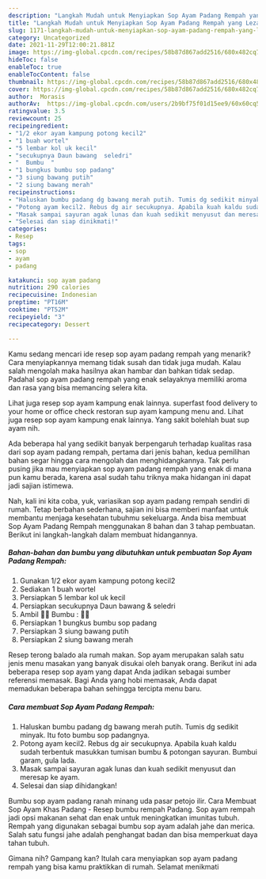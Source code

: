 ```yaml
---
description: "Langkah Mudah untuk Menyiapkan Sop Ayam Padang Rempah yang Lezat Sekali"
title: "Langkah Mudah untuk Menyiapkan Sop Ayam Padang Rempah yang Lezat Sekali"
slug: 1171-langkah-mudah-untuk-menyiapkan-sop-ayam-padang-rempah-yang-lezat-sekali
category: Uncategorized
date: 2021-11-29T12:00:21.881Z
image: https://img-global.cpcdn.com/recipes/58b87d867add2516/680x482cq70/sop-ayam-padang-rempah-foto-resep-utama.jpg
hideToc: false
enableToc: true
enableTocContent: false
thumbnail: https://img-global.cpcdn.com/recipes/58b87d867add2516/680x482cq70/sop-ayam-padang-rempah-foto-resep-utama.jpg
cover: https://img-global.cpcdn.com/recipes/58b87d867add2516/680x482cq70/sop-ayam-padang-rempah-foto-resep-utama.jpg
author:  Morasis
authorAv:  https://img-global.cpcdn.com/users/2b9bf75f01d15ee9/60x60cq50/avatar.jpg
ratingvalue: 3.5
reviewcount: 25
recipeingredient:
- "1/2 ekor ayam kampung potong kecil2"
- "1 buah wortel"
- "5 lembar kol uk kecil"
- "secukupnya Daun bawang  seledri"
- "  Bumbu  "
- "1 bungkus bumbu sop padang"
- "3 siung bawang putih"
- "2 siung bawang merah"
recipeinstructions:
- "Haluskan bumbu padang dg bawang merah putih. Tumis dg sedikit minyak. Itu foto bumbu sop padangnya."
- "Potong ayam kecil2. Rebus dg air secukupnya. Apabila kuah kaldu sudah terbentuk masukkan tumisan bumbu &amp; potongan sayuran. Bumbui garam, gula lada."
- "Masak sampai sayuran agak lunas dan kuah sedikit menyusut dan meresap ke ayam."
- "Selesai dan siap dinikmati!"
categories:
- Resep
tags:
- sop
- ayam
- padang

katakunci: sop ayam padang 
nutrition: 290 calories
recipecuisine: Indonesian
preptime: "PT16M"
cooktime: "PT52M"
recipeyield: "3"
recipecategory: Dessert

---
```



Kamu sedang mencari ide resep sop ayam padang rempah yang menarik? Cara menyiapkannya memang tidak susah dan tidak juga mudah. Kalau salah mengolah maka hasilnya akan hambar dan bahkan tidak sedap. Padahal sop ayam padang rempah yang enak selayaknya memiliki aroma dan rasa yang bisa memancing selera kita.


Lihat juga resep sop ayam kampung enak lainnya. superfast food delivery to your home or office check restoran sup ayam kampung menu and. Lihat juga resep sop ayam kampung enak lainnya. Yang sakit bolehlah buat sup ayam nih.

Ada beberapa hal yang sedikit banyak berpengaruh terhadap kualitas rasa dari sop ayam padang rempah, pertama dari jenis bahan, kedua pemilihan bahan segar hingga cara mengolah dan menghidangkannya. Tak perlu pusing jika mau menyiapkan sop ayam padang rempah yang enak di mana pun kamu berada, karena asal sudah tahu triknya maka hidangan ini dapat jadi sajian istimewa.


Nah, kali ini kita coba, yuk, variasikan sop ayam padang rempah sendiri di rumah. Tetap berbahan sederhana, sajian ini bisa memberi manfaat untuk membantu menjaga kesehatan tubuhmu sekeluarga. Anda bisa membuat Sop Ayam Padang Rempah menggunakan 8 bahan dan 3 tahap pembuatan. Berikut ini langkah-langkah dalam membuat hidangannya.

<!--inarticleads1-->

##### Bahan-bahan dan bumbu yang dibutuhkan untuk pembuatan Sop Ayam Padang Rempah:

1. Gunakan 1/2 ekor ayam kampung potong kecil2
1. Sediakan 1 buah wortel
1. Persiapkan 5 lembar kol uk kecil
1. Persiapkan secukupnya Daun bawang &amp; seledri
1. Ambil  🍲🍲 Bumbu : 🍲🍲
1. Persiapkan 1 bungkus bumbu sop padang
1. Persiapkan 3 siung bawang putih
1. Persiapkan 2 siung bawang merah


Resep terong balado ala rumah makan. Sop ayam merupakan salah satu jenis menu masakan yang banyak disukai oleh banyak orang. Berikut ini ada beberapa resep sop ayam yang dapat Anda jadikan sebagai sumber referensi memasak. Bagi Anda yang hobi memasak, Anda dapat memadukan beberapa bahan sehingga tercipta menu baru. 

<!--inarticleads2-->

##### Cara membuat Sop Ayam Padang Rempah:

1. Haluskan bumbu padang dg bawang merah putih. Tumis dg sedikit minyak. Itu foto bumbu sop padangnya.
1. Potong ayam kecil2. Rebus dg air secukupnya. Apabila kuah kaldu sudah terbentuk masukkan tumisan bumbu &amp; potongan sayuran. Bumbui garam, gula lada.
1. Masak sampai sayuran agak lunas dan kuah sedikit menyusut dan meresap ke ayam.
1. Selesai dan siap dihidangkan!

Bumbu sop ayam padang ranah minang uda pasar petojo ilir. Cara Membuat Sop Ayam Khas Padang - Resep bumbu rempah Padang. Sop ayam rempah jadi opsi makanan sehat dan enak untuk meningkatkan imunitas tubuh. Rempah yang digunakan sebagai bumbu sop ayam adalah jahe dan merica. Salah satu fungsi jahe adalah penghangat badan dan bisa memperkuat daya tahan tubuh. 

Gimana nih? Gampang kan? Itulah cara menyiapkan sop ayam padang rempah yang bisa kamu praktikkan di rumah. Selamat menikmati
